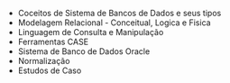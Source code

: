 <!-- DataBase Design -->

- Coceitos de Sistema de Bancos de Dados e seus tipos 
- Modelagem Relacional - Conceitual, Logica e Fisica
- Linguagem de Consulta e Manipulação 
- Ferramentas CASE
- Sistema de Banco de Dados Oracle 
- Normalização
- Estudos de Caso 